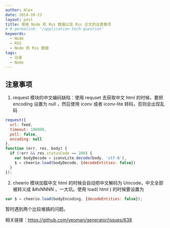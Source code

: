 ```yaml
---
author: Alex
date: 2014-10-23
layout: post
title: 使用 Node 抓 Rss 数据以及 Rss 正文的注意事项
# # permalink: "/application-tech-question"
keywords: 
  - Node
  - RSS
  - Node 抓 Rss 数据
tags:
  - 记录
  - Node
---
```


## 注意事项

1. request 模块的中文编码缺陷：使用 requset 去获取中文 html 的时候，要把 encoding 设置为 null ，然后使用 iconv 或者 iconv-lite 转码，否则会出现乱码

```js
request({
  url: feed,
  timeout: 100000,
  poll: false,
  encoding: null
},
function (err, res, body) {
  if (!err && res.statusCode == 200) {
    var bodyDecode = iconvLite.decode(body, 'utf-8'),
    $ = cheerio.load(bodyDecode, {decodeEntities: false})
  }
});
```

2. cheerio 模块加载中文 html 的时候会自动把中文解码为 Unicode，中文全部被转义成 &#xNNNN ，一大坑。使用 load( html ) 的时候要设置为

```js
var $ = cheerio.load(bodyEncoding, {decodeEntities: false});
```

暂时遇到两个比较难搞的问题。

相关链接：https://github.com/yeoman/generator/issues/638
